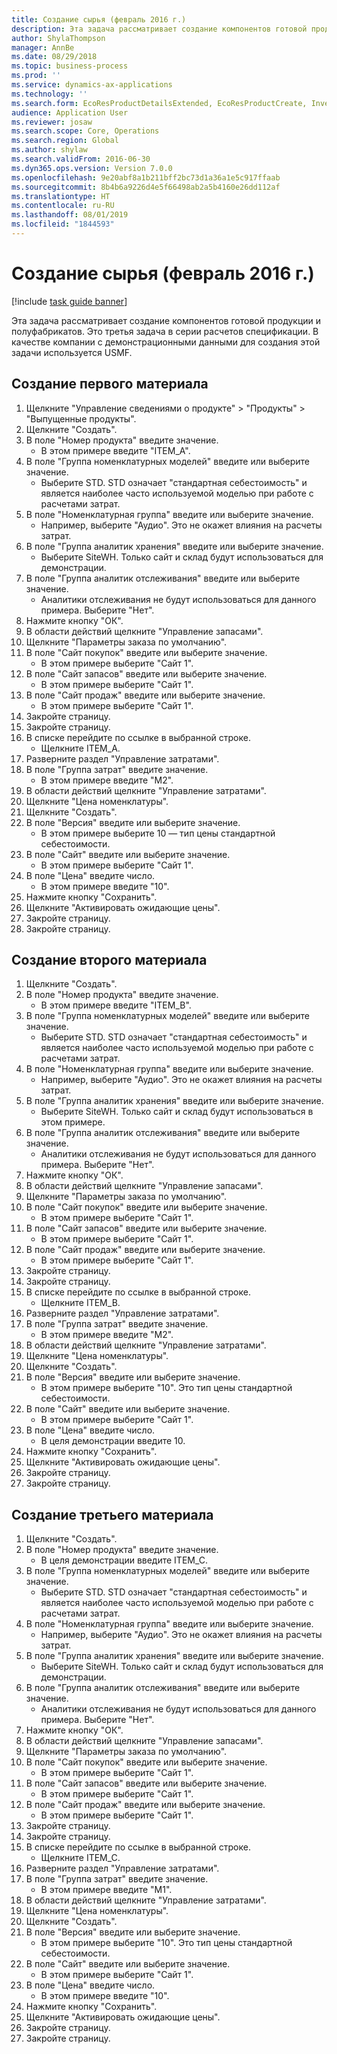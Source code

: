 ```yaml
---
title: Создание сырья (февраль 2016 г.)
description: Эта задача рассматривает создание компонентов готовой продукции и полуфабрикатов.
author: ShylaThompson
manager: AnnBe
ms.date: 08/29/2018
ms.topic: business-process
ms.prod: ''
ms.service: dynamics-ax-applications
ms.technology: ''
ms.search.form: EcoResProductDetailsExtended, EcoResProductCreate, InventItemOrderSetup, InventItemPrice
audience: Application User
ms.reviewer: josaw
ms.search.scope: Core, Operations
ms.search.region: Global
ms.author: shylaw
ms.search.validFrom: 2016-06-30
ms.dyn365.ops.version: Version 7.0.0
ms.openlocfilehash: 9e20abf8a1b211bff2bc73d1a36a1e5c917ffaab
ms.sourcegitcommit: 8b4b6a9226d4e5f66498ab2a5b4160e26dd112af
ms.translationtype: HT
ms.contentlocale: ru-RU
ms.lasthandoff: 08/01/2019
ms.locfileid: "1844593"
---
```

# <a name="create-raw-materials-february-2016"></a>Создание сырья (февраль 2016 г.)

[!include [task guide banner](../../includes/task-guide-banner.md)]

Эта задача рассматривает создание компонентов готовой продукции и полуфабрикатов. Это третья задача в серии расчетов спецификации. В качестве компании с демонстрационными данными для создания этой задачи используется USMF.


## <a name="create-the-first-material"></a>Создание первого материала
1. Щелкните "Управление сведениями о продукте" > "Продукты" > "Выпущенные продукты".
2. Щелкните "Создать".
3. В поле "Номер продукта" введите значение.
    * В этом примере введите "ITEM_A".  
4. В поле "Группа номенклатурных моделей" введите или выберите значение.
    * Выберите STD. STD означает "стандартная себестоимость" и является наиболее часто используемой моделью при работе с расчетами затрат.  
5. В поле "Номенклатурная группа" введите или выберите значение.
    * Например, выберите "Аудио". Это не окажет влияния на расчеты затрат.  
6. В поле "Группа аналитик хранения" введите или выберите значение.
    * Выберите SiteWH. Только сайт и склад будут использоваться для демонстрации.  
7. В поле "Группа аналитик отслеживания" введите или выберите значение.
    * Аналитики отслеживания не будут использоваться для данного примера. Выберите "Нет".  
8. Нажмите кнопку "OК".
9. В области действий щелкните "Управление запасами".
10. Щелкните "Параметры заказа по умолчанию".
11. В поле "Сайт покупок" введите или выберите значение.
    * В этом примере выберите "Cайт 1".  
12. В поле "Сайт запасов" введите или выберите значение.
    * В этом примере выберите "Cайт 1".  
13. В поле "Сайт продаж" введите или выберите значение.
    * В этом примере выберите "Cайт 1".  
14. Закройте страницу.
15. Закройте страницу.
16. В списке перейдите по ссылке в выбранной строке.
    * Щелкните ITEM_A.  
17. Разверните раздел "Управление затратами".
18. В поле "Группа затрат" введите значение.
    * В этом примере введите "M2".  
19. В области действий щелкните "Управление затратами".
20. Щелкните "Цена номенклатуры".
21. Щелкните "Создать".
22. В поле "Версия" введите или выберите значение.
    * В этом примере выберите 10 — тип цены стандартной себестоимости.  
23. В поле "Сайт" введите или выберите значение.
    * В этом примере выберите "Cайт 1".  
24. В поле "Цена" введите число.
    * В этом примере введите "10".  
25. Нажмите кнопку "Сохранить".
26. Щелкните "Активировать ожидающие цены".
27. Закройте страницу.
28. Закройте страницу.

## <a name="create-the-second-material"></a>Создание второго материала
1. Щелкните "Создать".
2. В поле "Номер продукта" введите значение.
    * В этом примере введите "ITEM_B".  
3. В поле "Группа номенклатурных моделей" введите или выберите значение.
    * Выберите STD. STD означает "стандартная себестоимость" и является наиболее часто используемой моделью при работе с расчетами затрат.  
4. В поле "Номенклатурная группа" введите или выберите значение.
    * Например, выберите "Аудио". Это не окажет влияния на расчеты затрат.  
5. В поле "Группа аналитик хранения" введите или выберите значение.
    * Выберите SiteWH. Только сайт и склад будут использоваться в этом примере.  
6. В поле "Группа аналитик отслеживания" введите или выберите значение.
    * Аналитики отслеживания не будут использоваться для данного примера. Выберите "Нет".  
7. Нажмите кнопку "OК".
8. В области действий щелкните "Управление запасами".
9. Щелкните "Параметры заказа по умолчанию".
10. В поле "Сайт покупок" введите или выберите значение.
    * В этом примере выберите "Cайт 1".  
11. В поле "Сайт запасов" введите или выберите значение.
    * В этом примере выберите "Cайт 1".  
12. В поле "Сайт продаж" введите или выберите значение.
    * В этом примере выберите "Cайт 1".  
13. Закройте страницу.
14. Закройте страницу.
15. В списке перейдите по ссылке в выбранной строке.
    * Щелкните ITEM_B.  
16. Разверните раздел "Управление затратами".
17. В поле "Группа затрат" введите значение.
    * В этом примере введите "M2".  
18. В области действий щелкните "Управление затратами".
19. Щелкните "Цена номенклатуры".
20. Щелкните "Создать".
21. В поле "Версия" введите или выберите значение.
    * В этом примере выберите "10". Это тип цены стандартной себестоимости.  
22. В поле "Сайт" введите или выберите значение.
    * В этом примере выберите "Cайт 1".  
23. В поле "Цена" введите число.
    * В целя демонстрации введите 10.  
24. Нажмите кнопку "Сохранить".
25. Щелкните "Активировать ожидающие цены".
26. Закройте страницу.
27. Закройте страницу.

## <a name="create-the-third-material"></a>Создание третьего материала
1. Щелкните "Создать".
2. В поле "Номер продукта" введите значение.
    * В целя демонстрации введите ITEM_C.  
3. В поле "Группа номенклатурных моделей" введите или выберите значение.
    * Выберите STD. STD означает "стандартная себестоимость" и является наиболее часто используемой моделью при работе с расчетами затрат.  
4. В поле "Номенклатурная группа" введите или выберите значение.
    * Например, выберите "Аудио". Это не окажет влияния на расчеты затрат.  
5. В поле "Группа аналитик хранения" введите или выберите значение.
    * Выберите SiteWH. Только сайт и склад будут использоваться для демонстрации.  
6. В поле "Группа аналитик отслеживания" введите или выберите значение.
    * Аналитики отслеживания не будут использоваться для данного примера. Выберите "Нет".  
7. Нажмите кнопку "OК".
8. В области действий щелкните "Управление запасами".
9. Щелкните "Параметры заказа по умолчанию".
10. В поле "Сайт покупок" введите или выберите значение.
    * В этом примере выберите "Cайт 1".  
11. В поле "Сайт запасов" введите или выберите значение.
    * В этом примере выберите "Cайт 1".  
12. В поле "Сайт продаж" введите или выберите значение.
    * В этом примере выберите "Cайт 1".  
13. Закройте страницу.
14. Закройте страницу.
15. В списке перейдите по ссылке в выбранной строке.
    * Щелкните ITEM_C.  
16. Разверните раздел "Управление затратами".
17. В поле "Группа затрат" введите значение.
    * В этом примере введите "M1".  
18. В области действий щелкните "Управление затратами".
19. Щелкните "Цена номенклатуры".
20. Щелкните "Создать".
21. В поле "Версия" введите или выберите значение.
    * В этом примере выберите "10". Это тип цены стандартной себестоимости.  
22. В поле "Сайт" введите или выберите значение.
    * В этом примере выберите "Cайт 1".  
23. В поле "Цена" введите число.
    * В этом примере введите "10".  
24. Нажмите кнопку "Сохранить".
25. Щелкните "Активировать ожидающие цены".
26. Закройте страницу.
27. Закройте страницу.

